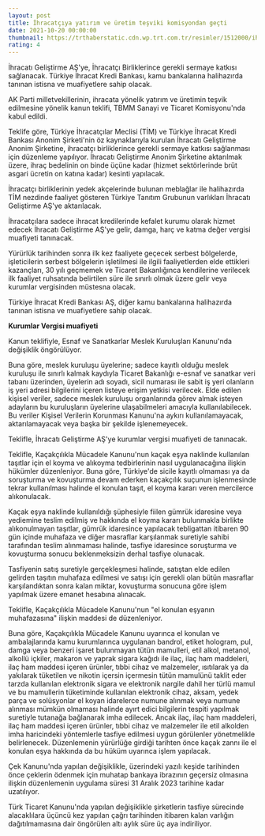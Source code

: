 ```yaml
--- 
layout: post
title: İhracatçıya yatırım ve üretim teşviki komisyondan geçti
date: 2021-10-20 00:00:00
thumbnail: https://trthaberstatic.cdn.wp.trt.com.tr/resimler/1512000/ihracat-liman-aa-1512682.jpg
rating: 4
---
```

<p>
	İhracatı Geliştirme AŞ'ye, İhracatçı Birliklerince gerekli sermaye katkısı sağlanacak. Türkiye İhracat Kredi Bankası, kamu bankalarına halihazırda tanınan istisna ve muafiyetlere sahip olacak.</p>
<p>
	AK Parti milletvekillerinin, ihracata yönelik yatırım ve üretimin teşvik edilmesine yönelik kanun teklifi, TBMM Sanayi ve Ticaret Komisyonu'nda kabul edildi.</p>
<p>
	Teklife göre, Türkiye İhracatçılar Meclisi (TİM) ve Türkiye İhracat Kredi Bankası Anonim Şirketi'nin öz kaynaklarıyla kurulan İhracatı Geliştirme Anonim Şirketine, ihracatçı birliklerince gerekli sermaye katkısı sağlanması için düzenleme yapılıyor. İhracatı Geliştirme Anonim Şirketine aktarılmak üzere, ihraç bedelinin on binde üçüne kadar (hizmet sektörlerinde brüt asgari ücretin on katına kadar) kesinti yapılacak.</p>
<p>
	İhracatçı birliklerinin yedek akçelerinde bulunan meblağlar ile halihazırda TİM nezdinde faaliyet gösteren Türkiye Tanıtım Grubunun varlıkları İhracatı Geliştirme AŞ'ye aktarılacak.</p>
<p>
	İhracatçılara sadece ihracat kredilerinde kefalet kurumu olarak hizmet edecek İhracatı Geliştirme AŞ'ye gelir, damga, harç ve katma değer vergisi muafiyeti tanınacak.</p>
<p>
	Yürürlük tarihinden sonra ilk kez faaliyete geçecek serbest bölgelerde, işleticilerin serbest bölgelerin işletilmesi ile ilgili faaliyetlerden elde ettikleri kazançları, 30 yılı geçmemek ve Ticaret Bakanlığınca kendilerine verilecek ilk faaliyet ruhsatında belirtilen süre ile sınırlı olmak üzere gelir veya kurumlar vergisinden müstesna olacak.</p>
<p>
	Türkiye İhracat Kredi Bankası AŞ, diğer kamu bankalarına halihazırda tanınan istisna ve muafiyetlere sahip olacak.</p>
<p>
	<strong>Kurumlar Vergisi muafiyeti</strong></p>
<p>
	Kanun teklifiyle, Esnaf ve Sanatkarlar Meslek Kuruluşları Kanunu'nda değişiklik öngörülüyor.</p>
<p>
	Buna göre, meslek kuruluşu üyelerine; sadece kayıtlı olduğu meslek kuruluşu ile sınırlı kalmak kaydıyla Ticaret Bakanlığı e-esnaf ve sanatkar veri tabanı üzerinden, üyelerin adı soyadı, sicil numarası ile sabit iş yeri olanların iş yeri adresi bilgilerini içeren listeye erişim yetkisi verilecek. Elde edilen kişisel veriler, sadece meslek kuruluşu organlarında görev almak isteyen adayların bu kuruluşların üyelerine ulaşabilmeleri amacıyla kullanılabilecek. Bu veriler Kişisel Verilerin Korunması Kanunu'na aykırı kullanılamayacak, aktarılamayacak veya başka bir şekilde işlenemeyecek.</p>
<p>
	Teklifle, İhracatı Geliştirme AŞ'ye kurumlar vergisi muafiyeti de tanınacak.</p>
<p>
	Teklifle, Kaçakçılıkla Mücadele Kanunu'nun kaçak eşya naklinde kullanılan taşıtlar için el koyma ve alıkoyma tedbirlerinin nasıl uygulanacağına ilişkin hükümler düzenleniyor. Buna göre, Türkiye'de sicile kayıtlı olmaması ya da soruşturma ve kovuşturma devam ederken kaçakçılık suçunun işlenmesinde tekrar kullanılması halinde el konulan taşıt, el koyma kararı veren mercilerce alıkonulacak.</p>
<p>
	Kaçak eşya naklinde kullanıldığı şüphesiyle fiilen gümrük idaresine veya yediemine teslim edilmiş ve hakkında el koyma kararı bulunmakla birlikte alıkonulmayan taşıtlar, gümrük idaresince yapılacak tebligattan itibaren 90 gün içinde muhafaza ve diğer masraflar karşılanmak suretiyle sahibi tarafından teslim alınmaması halinde, tasfiye idaresince soruşturma ve kovuşturma sonucu beklenmeksizin derhal tasfiye olunacak.</p>
<p>
	Tasfiyenin satış suretiyle gerçekleşmesi halinde, satıştan elde edilen gelirden taşıtın muhafaza edilmesi ve satışı için gerekli olan bütün masraflar karşılandıktan sonra kalan miktar, kovuşturma sonucuna göre işlem yapılmak üzere emanet hesabına alınacak.</p>
<p>
	Teklifle, Kaçakçılıkla Mücadele Kanunu'nun "el konulan eşyanın muhafazasına" ilişkin maddesi de düzenleniyor.</p>
<p>
	Buna göre, Kaçakçılıkla Mücadele Kanunu uyarınca el konulan ve ambalajlarında kamu kurumlarınca uygulanan bandrol, etiket hologram, pul, damga veya benzeri işaret bulunmayan tütün mamulleri, etil alkol, metanol, alkollü içkiler, makaron ve yaprak sigara kağıdı ile ilaç, ilaç ham maddeleri, ilaç ham maddesi içeren ürünler, tıbbi cihaz ve malzemeler, ısıtılarak ya da yakılarak tüketilen ve nikotin içersin içermesin tütün mamulünü taklit eder tarzda kullanılan elektronik sigara ve elektronik nargile dahil her türlü mamul ve bu mamullerin tüketiminde kullanılan elektronik cihaz, aksam, yedek parça ve solüsyonlar el koyan idarelerce numune alınmak veya numune alınması mümkün olmaması halinde ayırt edici bilgilerin tespiti yapılmak suretiyle tutanağa bağlanarak imha edilecek. Ancak ilaç, ilaç ham maddeleri, ilaç ham maddesi içeren ürünler, tıbbi cihaz ve malzemeler ile etil alkolden imha haricindeki yöntemlerle tasfiye edilmesi uygun görülenler yönetmelikle belirlenecek. Düzenlemenin yürürlüğe girdiği tarihten önce kaçak zannı ile el konulan eşya hakkında da bu hüküm uyarınca işlem yapılacak.</p>
<p>
	Çek Kanunu'nda yapılan değişiklikle, üzerindeki yazılı keşide tarihinden önce çeklerin ödenmek için muhatap bankaya ibrazının geçersiz olmasına ilişkin düzenlemenin uygulama süresi 31 Aralık 2023 tarihine kadar uzatılıyor.</p>
<p>
	Türk Ticaret Kanunu'nda yapılan değişiklikle şirketlerin tasfiye sürecinde alacaklılara üçüncü kez yapılan çağrı tarihinden itibaren kalan varlığın dağıtılmamasına dair öngörülen altı aylık süre üç aya indiriliyor.</p>
